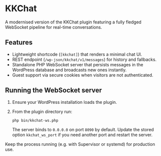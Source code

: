 # KKChat

A modernised version of the KKChat plugin featuring a fully fledged WebSocket
pipeline for real-time conversations.

## Features

- Lightweight shortcode (`[kkchat]`) that renders a minimal chat UI.
- REST endpoint (`/wp-json/kkchat/v1/messages`) for history and fallbacks.
- Standalone PHP WebSocket server that persists messages in the WordPress
  database and broadcasts new ones instantly.
- Guest support via secure cookies when visitors are not authenticated.

## Running the WebSocket server

1. Ensure your WordPress installation loads the plugin.
2. From the plugin directory run:

   ```bash
   php bin/kkchat-ws.php
   ```

   The server binds to `0.0.0.0` on port `8090` by default. Update the stored
   option `kkchat_ws_port` if you need another port and restart the server.

Keep the process running (e.g. with Supervisor or systemd) for production use.
